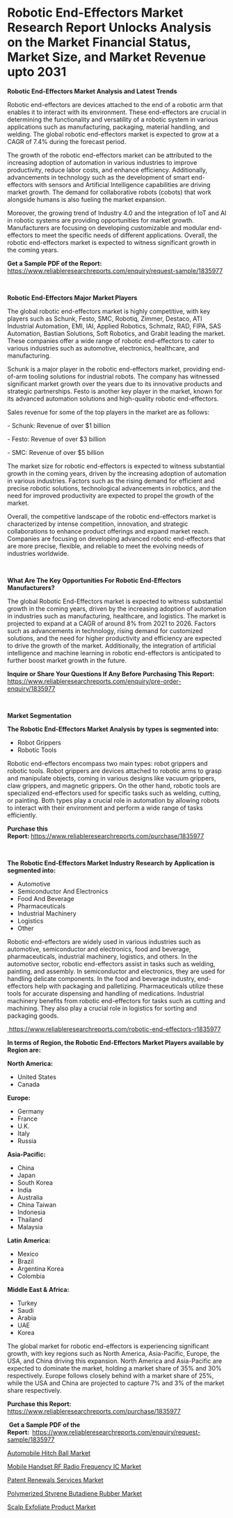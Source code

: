 <p><h1>Robotic End-Effectors Market Research Report Unlocks Analysis on the Market Financial Status, Market Size, and Market Revenue upto 2031</h1></p><p><strong>Robotic End-Effectors Market Analysis and Latest Trends</strong></p>
<p><p>Robotic end-effectors are devices attached to the end of a robotic arm that enables it to interact with its environment. These end-effectors are crucial in determining the functionality and versatility of a robotic system in various applications such as manufacturing, packaging, material handling, and welding. The global robotic end-effectors market is expected to grow at a CAGR of 7.4% during the forecast period.</p><p>The growth of the robotic end-effectors market can be attributed to the increasing adoption of automation in various industries to improve productivity, reduce labor costs, and enhance efficiency. Additionally, advancements in technology such as the development of smart end-effectors with sensors and Artificial Intelligence capabilities are driving market growth. The demand for collaborative robots (cobots) that work alongside humans is also fueling the market expansion.</p><p>Moreover, the growing trend of Industry 4.0 and the integration of IoT and AI in robotic systems are providing opportunities for market growth. Manufacturers are focusing on developing customizable and modular end-effectors to meet the specific needs of different applications. Overall, the robotic end-effectors market is expected to witness significant growth in the coming years.</p></p>
<p><strong>Get a Sample PDF of the Report:&nbsp;</strong> <a href="https://www.reliableresearchreports.com/enquiry/request-sample/1835977">https://www.reliableresearchreports.com/enquiry/request-sample/1835977</a></p>
<p>&nbsp;</p>
<p><strong>Robotic End-Effectors Major Market Players</strong></p>
<p><p>The global robotic end-effectors market is highly competitive, with key players such as Schunk, Festo, SMC, Robotiq, Zimmer, Destaco, ATI Industrial Automation, EMI, IAI, Applied Robotics, Schmalz, RAD, FIPA, SAS Automation, Bastian Solutions, Soft Robotics, and Grabit leading the market. These companies offer a wide range of robotic end-effectors to cater to various industries such as automotive, electronics, healthcare, and manufacturing.</p><p>Schunk is a major player in the robotic end-effectors market, providing end-of-arm tooling solutions for industrial robots. The company has witnessed significant market growth over the years due to its innovative products and strategic partnerships. Festo is another key player in the market, known for its advanced automation solutions and high-quality robotic end-effectors.</p><p>Sales revenue for some of the top players in the market are as follows:</p><p>- Schunk: Revenue of over $1 billion</p><p>- Festo: Revenue of over $3 billion</p><p>- SMC: Revenue of over $5 billion</p><p>The market size for robotic end-effectors is expected to witness substantial growth in the coming years, driven by the increasing adoption of automation in various industries. Factors such as the rising demand for efficient and precise robotic solutions, technological advancements in robotics, and the need for improved productivity are expected to propel the growth of the market.</p><p>Overall, the competitive landscape of the robotic end-effectors market is characterized by intense competition, innovation, and strategic collaborations to enhance product offerings and expand market reach. Companies are focusing on developing advanced robotic end-effectors that are more precise, flexible, and reliable to meet the evolving needs of industries worldwide.</p></p>
<p>&nbsp;</p>
<p><strong>What Are The Key Opportunities For Robotic End-Effectors Manufacturers?</strong></p>
<p><p>The global Robotic End-Effectors market is expected to witness substantial growth in the coming years, driven by the increasing adoption of automation in industries such as manufacturing, healthcare, and logistics. The market is projected to expand at a CAGR of around 8% from 2021 to 2026. Factors such as advancements in technology, rising demand for customized solutions, and the need for higher productivity and efficiency are expected to drive the growth of the market. Additionally, the integration of artificial intelligence and machine learning in robotic end-effectors is anticipated to further boost market growth in the future.</p></p>
<p><strong>Inquire or Share Your Questions If Any Before Purchasing This Report:</strong> <a href="https://www.reliableresearchreports.com/enquiry/pre-order-enquiry/1835977">https://www.reliableresearchreports.com/enquiry/pre-order-enquiry/1835977</a></p>
<p>&nbsp;</p>
<p><strong>Market Segmentation</strong></p>
<p><strong>The Robotic End-Effectors Market Analysis by types is segmented into:</strong></p>
<p><ul><li>Robot Grippers</li><li>Robotic Tools</li></ul></p>
<p><p>Robotic end-effectors encompass two main types: robot grippers and robotic tools. Robot grippers are devices attached to robotic arms to grasp and manipulate objects, coming in various designs like vacuum grippers, claw grippers, and magnetic grippers. On the other hand, robotic tools are specialized end-effectors used for specific tasks such as welding, cutting, or painting. Both types play a crucial role in automation by allowing robots to interact with their environment and perform a wide range of tasks efficiently.</p></p>
<p><strong>Purchase this Report:&nbsp;</strong><a href="https://www.reliableresearchreports.com/purchase/1835977">https://www.reliableresearchreports.com/purchase/1835977</a></p>
<p>&nbsp;</p>
<p><strong>The Robotic End-Effectors Market Industry Research by Application is segmented into:</strong></p>
<p><ul><li>Automotive</li><li>Semiconductor And Electronics</li><li>Food And Beverage</li><li>Pharmaceuticals</li><li>Industrial Machinery</li><li>Logistics</li><li>Other</li></ul></p>
<p><p>Robotic end-effectors are widely used in various industries such as automotive, semiconductor and electronics, food and beverage, pharmaceuticals, industrial machinery, logistics, and others. In the automotive sector, robotic end-effectors assist in tasks such as welding, painting, and assembly. In semiconductor and electronics, they are used for handling delicate components. In the food and beverage industry, end-effectors help with packaging and palletizing. Pharmaceuticals utilize these tools for accurate dispensing and handling of medications. Industrial machinery benefits from robotic end-effectors for tasks such as cutting and machining. They also play a crucial role in logistics for sorting and packaging goods.</p></p>
<p><a href="https://www.reliableresearchreports.com/robotic-end-effectors-r1835977">&nbsp;https://www.reliableresearchreports.com/robotic-end-effectors-r1835977</a></p>
<p><strong>In terms of Region, the Robotic End-Effectors Market Players available by Region are:</strong></p>
<p>
    <p> <strong> North America: </strong>
        <ul>
            <li>United States</li>
            <li>Canada</li>
        </ul>
        </p> 
    <p> <strong> Europe: </strong>
        <ul>
            <li>Germany</li>
            <li>France</li>
            <li>U.K.</li>
            <li>Italy</li>
            <li>Russia</li>
        </ul>
        </p> 
    <p> <strong> Asia-Pacific: </strong>
        <ul>
            <li>China</li>
            <li>Japan</li>
            <li>South Korea</li>
            <li>India</li>
            <li>Australia</li>
            <li>China Taiwan</li>
            <li>Indonesia</li>
            <li>Thailand</li>
            <li>Malaysia</li>
        </ul>
        </p> 
    <p> <strong> Latin America: </strong>
        <ul>
            <li>Mexico</li>
            <li>Brazil</li>
            <li>Argentina Korea</li>
            <li>Colombia</li>
        </ul>
        </p> 
    <p> <strong> Middle East & Africa: </strong>
        <ul>
            <li>Turkey</li>
            <li>Saudi</li>
            <li>Arabia</li>
            <li>UAE</li>
            <li>Korea</li>
        </ul>
    </p>
    </p>
<p><p>The global market for robotic end-effectors is experiencing significant growth, with key regions such as North America, Asia-Pacific, Europe, the USA, and China driving this expansion. North America and Asia-Pacific are expected to dominate the market, holding a market share of 35% and 30% respectively. Europe follows closely behind with a market share of 25%, while the USA and China are projected to capture 7% and 3% of the market share respectively.</p></p>
<p><strong>Purchase this Report: </strong><a href="https://www.reliableresearchreports.com/purchase/1835977">https://www.reliableresearchreports.com/purchase/1835977</a></p>
<p>&nbsp;<strong>Get a Sample PDF of the Report:&nbsp;&nbsp;</strong><a href="https://www.reliableresearchreports.com/enquiry/request-sample/1835977">https://www.reliableresearchreports.com/enquiry/request-sample/1835977</a></p>
<p><strong></strong></p>
<p><p><a href="https://www.linkedin.com/pulse/emerging-trends-automobile-hitch-ball-market-global-outlook-future-ywk0c">Automobile Hitch Ball Market</a></p><p><a href="https://www.linkedin.com/pulse/mobile-handset-rf-radio-frequency-ic-market-outlook-forecast-from-e609c">Mobile Handset RF Radio Frequency IC Market</a></p><p><a href="https://medium.com/@susanwest38/global-patent-renewals-services-market-by-product-type-by-application-by-region-and-companies-5af303ae216f">Patent Renewals Services Market</a></p><p><a href="https://github.com/salfordkingie/Market-Research-Report-List-1/blob/main/polymerized-styrene-butadiene-rubber-market.md">Polymerized Styrene Butadiene Rubber Market</a></p><p><a href="https://issuu.com/reportprime-2/docs/scalp-exfoliate-product-market-size-2030.pptx">Scalp Exfoliate Product Market</a></p></p>
